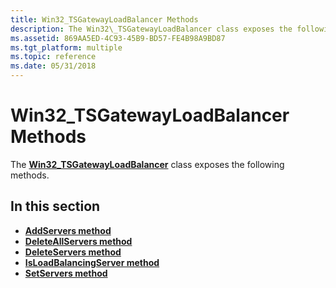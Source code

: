 ```yaml
---
title: Win32_TSGatewayLoadBalancer Methods
description: The Win32\_TSGatewayLoadBalancer class exposes the following methods.
ms.assetid: 869AA5ED-4C93-45B9-BD57-FE4B98A9BD87
ms.tgt_platform: multiple
ms.topic: reference
ms.date: 05/31/2018
---
```


# Win32\_TSGatewayLoadBalancer Methods

The [**Win32\_TSGatewayLoadBalancer**](win32-tsgatewayloadbalancer.md) class exposes the following methods.

## In this section

-   [**AddServers method**](addservers-win32-tsgatewayloadbalancer.md)
-   [**DeleteAllServers method**](deleteallservers-win32-tsgatewayloadbalancer.md)
-   [**DeleteServers method**](deleteservers-win32-tsgatewayloadbalancer.md)
-   [**IsLoadBalancingServer method**](win32-tsgatewayloadbalancer-isloadbalancingserver.md)
-   [**SetServers method**](setservers-win32-tsgatewayloadbalancer.md)

 

 




